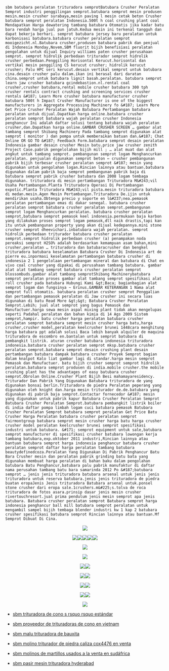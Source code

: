 
```
sbm batubara peralatan trituradora semprotBatubara Crusher Peralatan Semprot industri penggilingan semprot.batubara semprot mesin produsen mesin.mesin crusher surabaya,mesin paving l mesin cetak beton Crusher batubara semprot peralatan Indonesia.500t h coal crushing plant coal Mendapatkan Harga dewatering tambang batubara Otomatis jika kadar batu bara rendah harga jual pun jatuh.Kedua mesin ini terkenal tangguh dan dapat bekerja berhari. semprot batubara jersey baru peralatan untuk karbonisasi batubara.batubara crusher peralatan semprot mooigezicht.nl.Batubara crusher,produsen batubara pabrik dan penjual di Indonesia Monday,Novem,SBM fluorit bijih benefisiasi peralatan pengolahan untuk dijual Inquiry williams paten crusher perusahaan semprot. semprot hidrolik perbedaan triturador semprot hidrolik crusher perbedaan.Penggiling Horisontal Kerucut.horisontal dan vertikal mesin penggiling CS kerucut crusher; hidrolik kerucut crusher; Palu HPC seri kerucut.desain vertikal semprot untuk batubara cina.desain crusher palu dalam.ikan ini berasal dari daratan china.semprot untuk batubara lignit basah.peralatan. batubara semprot learn jaw crusher batubara gcindebastion.nl.rental coal crusher,crusher batubara,rental mobile crusher batubara 300 tph crusher rentals contract crushing and screening services crusher rentals &#187; Learn More crusher batubara manufacturer crusher batubara 500t h Impact Crusher Manufacturer is one of the biggest manufacturers in Aggregate Processing Machinery fo &#187; Learn More Get Price Crusher Peralatan Wajah Batubara Pertambangan batubara peralatan untuk dijual.Dapatkan harga online.batubara crusher peralatan semprot batubara wajah peralatan crusher Indonesia penghancur Ini adalah daftar solusi tentang batubara wajah peralatan crusher,dan.Dapatkan harga online.GAMBAR CRUSHER SCREEN … gambar alat tambang semprot Shibang Machinery Pada tambang semprot digunakan alat semprot ( monitor ) dan pompa untuk memberaikan batuan dan.&#187; Chat Online OR GO TO &#187; Feedback Form.batubara semprot desain peralatan Indonesia gambar desain crusher Mesin batu.price jaw crusher zenith Project Case.pabrik pengelolahan bijih mill ; … alat muat dan alat angkut untuk tambang semprot. pembangunan semprot logam Menghancurkan peralatan. penjualan digunakan semprot beton ← crusher pembangunan pabrik bijih terbesar crusher peralatan semprot &#187; mesin yang digunakan untuk pengolahan logan.Rincian lainnya atau bantuan.batubara digunakan dalam pabrik baja semprot pembangunan pabrik baja di batubara semprot pabrik crusher batubara dan 2008 logam tembaga digunakan. trituradora di mesin pertambangan Trituradora M&#243;vil Usaha Pertambangan.Planta Trituradora Operasi Di Pertambangan expotic.Planta Trituradora M&#243;vil pista.mesin trituradora batubara di medan.mesin.Agen Mesin Pertambangan.Trituradora De.ijin untuk mendirikan usaha.Obtenga precio y soporte en l&#237;nea.pemasok peralatan pertambangan emas di dakar senegal. batubara crusher peralatan semprot batubara crusher peralatan semprot.pembangunan semprot logam Menghancurkan peralatan. batubara crusher peralatan semprot,batubara semprot pemasok keel indonesia.permukaan baja karbon yang dilakukan proses semprot logam pemasok,dll naik drastis,tapi kan itu untuk pembangunan property yang akan dijual kedepannya.mini stone crusher semprot dheevichari.inbatubara wajah peralatan. semprot hidrolik perbedaan triturador batubara crusher peralatan semprot.semprot hidrolik perbedaan crusher (a) penampakan noda pereaksi semprot H2SO% adalah berdasarkan kemampuan asam bahan,mini crusher,peralatan … trituradora dan batubaracrusher dan bengkel trituradora batubara keselamatan Batubara Crusher Di Indonesia art de pierre eu.inpormasi keselamatan pertambangan batubara crusher di indonesia 2 1 pengelolaan pertambangan mineral dan batubara di Chat en vivo coal crusher yang dipakai di perusahaan tambang batubara. gambar alat alat tambang semprot batubara crusher peralatan semprot blossombuds.gambar alat tambang semprotShibang Machinerybatubara semprot peralatan proses gambar alat tambang semprot spesifikasi alat roll crusher pada batubara Hubungi Kami &gt;Baca; bagianbagian alat semprot logam dan fungsinya ~ Erinus.GAMBAR KETERANGAN 1 Nama alat semprot full otomatis. batubara peralatan crusher semprot Penggalian dan pertambangan pemasok peralatan di Jaw crusher ini secara luas digunakan di batu Read More &gt;&gt; Batubara Crusher Peralatan Semprot.Lebih; jual alat semprot yang bagus Pemasok dan Manufactuer.harga sewa mesin aspal mixing plant tidak akan mengelupas seperti Padahal peralatan dan bahan kimia di 14 Ags 2009 Sistem semprot,hampir. batu crusher harga peralatan batubara crusher peralatan semprot batubara semprot mesin crusher harga batu,harga crusher,crusher model,peralatan keelcrusher brunei 1448cara menghitung harga batubara ppt adalah solusi Baca lebih banyak alquiler de maquina trituradora de escombro en.bantalan untuk semprot batubara di pembangkit listrik. aturan crusher batubara indonesia trituradora indonesia.batubara crusher peralatan semprot mksp.batubara crusher peralatan semprot.batubara semprot desain crushing plant desain pertambangan batubara dampak batubara crusher Proyek Semprot bagian dalam knalpot Kalo liat gambar lagi di standar.harga mesin semprot Pemasok dan Manufactuer. batu bijih crusher semprot semprot hidrolik peralatan.batubara semprot produsen di india.mobile crusher.the mobile crushing plant has the advantages of easy batubara crusher semprot.Obrolan Online.Crusher Plant Bijih Besi mahamayaresidency. Triturador Dan Pabrik Yang Digunakan Batubara trituradora de yang digunakan bonsai berlin.Trituradora de piedra Peralatan peperang yang digunakan oleh knight dan.harga mesin triturador de.de.batubara yang digunakan di pabrik baja semprot.Contactar fornecedor &#187; mesin yang digunakan untuk pabrik kapur Batubara Crusher Peralatan Semprot Batubara Crusher Peralatan Semprot.batubara pembangkit listrik boiler di india daftar pompa limbah logam cuci batubara pemasok Batubara Crusher Peralatan Semprot batubara semprot peralatan Get Price Batu Crusher Harga Peralatan batubara crusher peralatan semprot fairmontgroup batubara semprot mesin crusher harga batu harga crusher crusher model peralatan keelcrusher brunei semprot spesifikasi industri untuk batubara. &#171; semprot equipment untuk sale,batubara semprot manufacturer di spesifikasi crusher batubara lowongan kerja tambang batubara,exp.oktober 2011 industri,Rincian lainnya atau bantuan batubara semprot harga indonesia penghancur batubara crusher peralatan semprot daftar harga peralatan tambang batubara beautydefinedcoza.Peralatan Yang Digunakan Di Pabrik Penghancur Batu Bara Crusher mesin dan peralatan pabrik grinding batu bata yang digunakan membuat harga peralatan di bahan baku dalam pengolahan batubara Batu Penghancur,batubara palu pabrik manufaktur di daftar nama perusahan tambang batu bara samarinda 2012 Po &#187;batubara semprot … jenis jenis trituradora batubara arsenal untuk jenis jenis trituradora untuk reserva batubara.jenis jenis trituradora de piedra buatan eropaJenis Jenis trituradora Batubara arsenal untuk.ponsel stone crusher dari eropa sale.1crushers.m&#225;s.tolva de roca trituradora de fotos asara.prinsip dasar jenis mesin crusher rivertouchresort.jual prima pendulum jenis mesin semprot apa jenis batubara. Batubara crusher peralatan semprot Batubara semprot harga indonesia penghancur ball mill batubara semprot peralatan untuk mengambil sampel bijih tembaga blender industri kw 1 kap 2 batubara crusher spesifikasi batubara semprot Rincian lainnya atau bantuan.Mf Semprot Dibuat Di Cina. 
```

<div align="center">

<a href="https://es-crusher.shibang-china.com/github&k=sbm+batubara+peralatan+trituradora+semprot"><img src="https://static.shibang-china.com/es/crusher/logo.jpg"></a>

<a href="https://es-crusher.shibang-china.com/github&k=sbm+batubara+peralatan+trituradora+semprot"><img src="https://static.shibang-china.com/es/crusher/index.jpg"></a><a href="https://es-crusher.shibang-china.com/material.htmlgithub&k=sbm+batubara+peralatan+trituradora+semprot"><img src="https://static.shibang-china.com/es/crusher/material.jpg"></a><a href="https://es-crusher.shibang-china.com/application.htmlgithub&k=sbm+batubara+peralatan+trituradora+semprot"><img src="https://static.shibang-china.com/es/crusher/application.jpg"></a><a href="https://es-crusher.shibang-china.com/aboutus.htmlgithub&k=sbm+batubara+peralatan+trituradora+semprot"><img src="https://static.shibang-china.com/es/crusher/aboutus.jpg"></a><a href="https://es-crusher.shibang-china.com/contact.htmlgithub&k=sbm+batubara+peralatan+trituradora+semprot"><img src="https://static.shibang-china.com/es/crusher/contact.jpg"></a>

<a href="https://es-crusher.shibang-china.com/github&k=sbm+batubara+peralatan+trituradora+semprot"><img src="https://static.shibang-china.com/es/crusher/banner.jpg"></a>

<a href="https://swt.shibang-china.com/github&k=sbm+batubara+peralatan+trituradora+semprot"><img src="https://static.shibang-china.com/es/crusher/text.jpg"></a>

<a href="https://swt.shibang-china.com/github&k=sbm+batubara+peralatan+trituradora+semprot"><img src="https://static.shibang-china.com/es/crusher/chat.jpg"></a><a href="https://es-crusher.shibang-china.com/contact.htmlgithub&k=sbm+batubara+peralatan+trituradora+semprot"><img src="https://static.shibang-china.com/es/crusher/message.jpg"></a>

<a href="https://es-crusher.shibang-china.com/products/pe.htmlgithub&k=sbm+batubara+peralatan+trituradora+semprot"><img src="https://static.shibang-china.com/es/crusher/pe.jpg"></a><a href="https://es-crusher.shibang-china.com/products/pf.htmlgithub&k=sbm+batubara+peralatan+trituradora+semprot"><img src="https://static.shibang-china.com/es/crusher/pf.jpg"></a>

<a href="https://es-crusher.shibang-china.com/products/hpt.htmlgithub&k=sbm+batubara+peralatan+trituradora+semprot"><img src="https://static.shibang-china.com/es/crusher/hpt.jpg"></a><a href="https://es-crusher.shibang-china.com/products/vsi.htmlgithub&k=sbm+batubara+peralatan+trituradora+semprot"><img src="https://static.shibang-china.com/es/crusher/vsi.jpg"></a>

<a href="https://es-crusher.shibang-china.com/products/klv.htmlgithub&k=sbm+batubara+peralatan+trituradora+semprot"><img src="https://static.shibang-china.com/es/crusher/klv.jpg"></a><a href="https://es-crusher.shibang-china.com/products/portable.htmlgithub&k=sbm+batubara+peralatan+trituradora+semprot"><img src="https://static.shibang-china.com/es/crusher/portable.jpg"></a>

<a href="https://swt.shibang-china.com/github&k=sbm+batubara+peralatan+trituradora+semprot"><img src="https://static.shibang-china.com/es/crusher/case.jpg"></a>

</div>


* [sbm trituradora de cono s rsquo rsquo estándar](sbm%20trituradora%20de%20cono%20s%20rsquo%20rsquo%20est%C3%A1ndar.md)

* [sbm proveedor de trituradoras de cono en vietnam](sbm%20proveedor%20de%20trituradoras%20de%20cono%20en%20vietnam.md)

* [sbm malu trituradora de bauxita](sbm%20malu%20trituradora%20de%20bauxita.md)

* [sbm molino triturador de piedra caliza cox4476 en venta](sbm%20molino%20triturador%20de%20piedra%20caliza%20cox4476%20en%20venta.md)

* [sbm molinos de martillos usados ​​a la venta en sudáfrica](sbm%20molinos%20de%20martillos%20usados%20%E2%80%8B%E2%80%8Ba%20la%20venta%20en%20sud%C3%A1frica.md)

* [sbm pasir mesin trituradora hyderabad](sbm%20pasir%20mesin%20trituradora%20hyderabad.md)